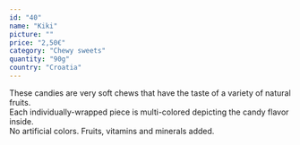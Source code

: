 ```yaml
---
id: "40"
name: "Kiki"
picture: ""
price: "2,50€"
category: "Chewy sweets"
quantity: "90g"
country: "Croatia"
---
```

These candies are very soft chews that have the taste of a variety of natural fruits. <br>Each individually-wrapped piece is multi-colored depicting the candy flavor inside. <br>No artificial colors. Fruits, vitamins and minerals added.